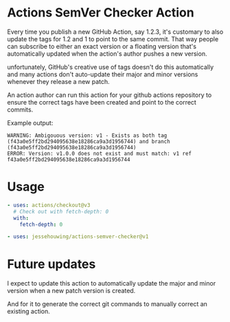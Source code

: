 # Actions SemVer Checker Action

Every time you publish a new GitHub Action, say 1.2.3, it's customary to also update the tags for 1.2 and 1 to point to the same commit. That way people can subscribe to  either an exact version or a floating version that's automatically updated when the action's author pushes a new version.

unfortunately, GitHub's creative use of tags doesn't do this automatically and many actions don't auto-update their major and minor versions whenever they release a new  patch.

An action author can run this action for your github actions repository to ensure the correct tags have been created and point to the correct commits.

Example output:

```
WARNING: Ambigouous version: v1 - Exists as both tag (f43a0e5ff2bd294095638e18286ca9a3d1956744) and branch (f43a0e5ff2bd294095638e18286ca9a3d1956744)
ERROR: Version: v1.0.0 does not exist and must match: v1 ref f43a0e5ff2bd294095638e18286ca9a3d1956744
```

# Usage

```yaml  
- uses: actions/checkout@v3
  # Check out with fetch-depth: 0
  with:
    fetch-depth: 0

- uses: jessehouwing/actions-semver-checker@v1
```

# Future updates

I expect to update this action to automatically update the major and minor version when a new patch version is created.

And for it to generate the correct git commands to manually correct an existing action.